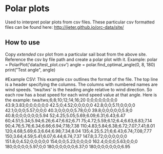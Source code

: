 # Polar plots

Used to interpret polar plots from csv files. These particular csv formatted files can be found here: http://jieter.github.io/orc-data/site/


## How to use
Copy *extended* csv plot from a particular sail boat from the above site. Reference the csv by file path and create a polar plot with it. Example:
polar = PolarPlot('data/test_plot.csv')
angle = polar.find_optimal_angle(0, 8, 180)
print("Test angle", angle)

#Example CSV:
This example csv outlines the format of the file. The top line is a header specifying the columns. The columns with numbered names are wind speeds. 'twa/tws' is the heading angle relative to wind direction. So each row has a boat speed for each wind speed value at that angle. Here is the example:
twa/tws;6;8;10;12;14;16;20
0;0;0;0;0;0;0;0
43.9;3.83;0;0;0;0;0;0
42.5;0;4.52;0;0;0;0;0
42.8;0;0;5.11;0;0;0;0
42.1;0;0;0;5.57;0;0;0
40.3;0;0;0;0;5.78;0;0
39.8;0;0;0;0;0;5.9;0
40.8;0;0;0;0;0;0;5.94
52;4.25;5.05;5.69;6.09;6.31;6.43;6.47
60;4.51;5.34;5.94;6.26;6.47;6.62;6.71
75;4.72;5.59;6.12;6.4;6.63;6.83;7.14
90;4.76;5.76;6.34;6.66;6.94;7.18;7.38
110;4.83;5.84;6.38;6.72;7.07;7.41;8.01
120;4.68;5.69;6.3;6.64;6.98;7.34;8.04
135;4.25;5.21;6;6.43;6.74;7.08;7.77
150;3.64;4.59;5.41;6.07;6.44;6.74;7.37
147.8;3.72;0;0;0;0;0;0
151.8;0;4.52;0;0;0;0;0
154;0;0;5.23;0;0;0;0
162.4;0;0;0;5.63;0;0;0
180;0;0;0;0;5.97;0;0
180;0;0;0;0;0;6.37;0
180;0;0;0;0;0;0;6.95
